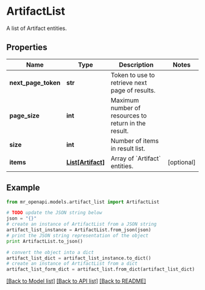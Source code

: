 # ArtifactList

A list of Artifact entities.

## Properties
Name | Type | Description | Notes
------------ | ------------- | ------------- | -------------
**next_page_token** | **str** | Token to use to retrieve next page of results. | 
**page_size** | **int** | Maximum number of resources to return in the result. | 
**size** | **int** | Number of items in result list. | 
**items** | [**List[Artifact]**](Artifact.md) | Array of &#x60;Artifact&#x60; entities. | [optional] 

## Example

```python
from mr_openapi.models.artifact_list import ArtifactList

# TODO update the JSON string below
json = "{}"
# create an instance of ArtifactList from a JSON string
artifact_list_instance = ArtifactList.from_json(json)
# print the JSON string representation of the object
print ArtifactList.to_json()

# convert the object into a dict
artifact_list_dict = artifact_list_instance.to_dict()
# create an instance of ArtifactList from a dict
artifact_list_form_dict = artifact_list.from_dict(artifact_list_dict)
```
[[Back to Model list]](../README.md#documentation-for-models) [[Back to API list]](../README.md#documentation-for-api-endpoints) [[Back to README]](../README.md)


